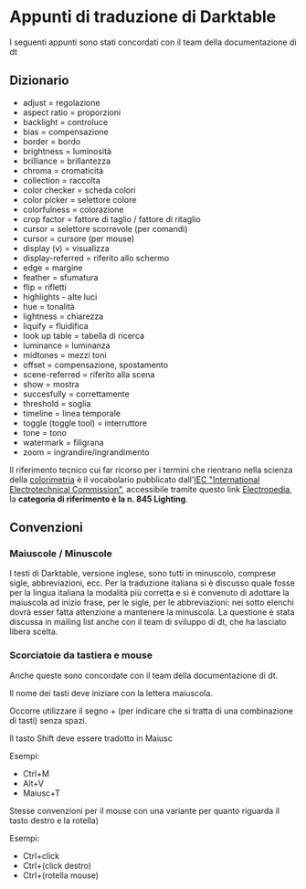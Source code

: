 # Appunti di traduzione di Darktable
I seguenti appunti sono stati concordati con il team della documentazione di dt

## Dizionario
- adjust = regolazione
- aspect ratio = proporzioni
- backlight = controluce
- bias = compensazione
- border = bordo
- brightness = luminosità
- brilliance = brillantezza
- chroma = cromaticità
- collection = raccolta
- color checker = scheda colori
- color picker = selettore colore
- colorfulness = colorazione
- crop factor = fattore di taglio / fattore di ritaglio
- cursor = selettore scorrevole (per comandi)
- cursor = cursore (per mouse)
- display (v) = visualizza
- display-referred = riferito allo schermo
- edge = margine
- feather = sfumatura
- flip = rifletti
- highlights - alte luci
- hue = tonalità
- lightness = chiarezza
- liquify = fluidifica
- look up table = tabella di ricerca
- luminance = luminanza
- midtones = mezzi toni
- offset = compensazione, spostamento
- scene-referred = riferito alla scena
- show = mostra
- succesfully = correttamente
- threshold = soglia
- timeline = linea temporale
- toggle (toggle tool) = interruttore
- tone = tono
- watermark = filigrana
- zoom = ingrandire/ingrandimento

Il riferimento tecnico cui far ricorso per i termini che rientrano nella scienza della [colorimetria](https://it.wikipedia.org/wiki/Colorimetria) è 
il vocabolario pubblicato dall'[IEC "International Electrotechnical Commission"](http://www.iec.ch/), accessibile tramite questo link [Electropedia](https://www.electropedia.org/), 
la **categoria di riferimento è la n. 845	Lighting**. 

## Convenzioni 
### Maiuscole / Minuscole
I testi di Darktable, versione inglese, sono tutti in minuscolo, comprese sigle, abbreviazioni, ecc. Per la traduzione italiana si è discusso quale fosse 
per la lingua italiana la modalità più corretta e si è convenuto di adottare la maiuscola
ad inizio frase, per le sigle, per le abbreviazioni: nei sotto elenchi dovrà esser fatta attenzione a mantenere la minuscola. 
La questione è stata discussa in mailing list anche con il team di sviluppo di dt, che ha lasciato libera scelta.

### Scorciatoie da tastiera e mouse
Anche queste sono concordate con il team della documentazione di dt.

Il nome dei tasti deve iniziare con la lettera maiuscola.

Occorre utilizzare il segno + (per indicare che si tratta di una combinazione di tasti) senza spazi.

Il tasto Shift deve essere tradotto in Maiusc

Esempi:
- Ctrl+M
- Alt+V
- Maiusc+T

Stesse convenzioni per il mouse con una variante per quanto riguarda il tasto destro e la rotella)

Esempi:
- Ctrl+click
- Ctrl+(click destro)
- Ctrl+(rotella mouse)
